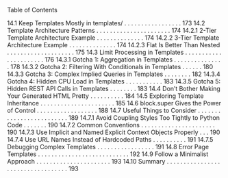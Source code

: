 Table of Contents

14.1 Keep Templates Mostly in templates/ . . . . . . . . . . . . . . . . . 173
14.2 Template Architecture Patterns . . . . . . . . . . . . . . . . . . . . . . 174
14.2.1 2-Tier Template Architecture Example . . . . . . . . . . . . . . 174
14.2.2 3-Tier Template Architecture Example . . . . . . . . . . . . . . 174
14.2.3 Flat Is Better Than Nested . . . . . . . . . . . . . . . . . . . . 175
14.3 Limit Processing in Templates . . . . . . . . . . . . . . . . . . . . . . 176
14.3.1 Gotcha 1: Aggregation in Templates . . . . . . . . . . . . . . . 178
14.3.2 Gotcha 2: Filtering With Conditionals in Templates . . . . . . 180
14.3.3 Gotcha 3: Complex Implied Queries in Templates . . . . . . . . 182
14.3.4 Gotcha 4: Hidden CPU Load in Templates . . . . . . . . . . . 183
14.3.5 Gotcha 5: Hidden REST API Calls in Templates . . . . . . . . 183
14.4 Don’t Bother Making Your Generated HTML Pretty . . . . . . . . . . 184
14.5 Exploring Template Inheritance . . . . . . . . . . . . . . . . . . . . . . 185
14.6 block.super Gives the Power of Control . . . . . . . . . . . . . . . . . . 188
14.7 Useful Things to Consider . . . . . . . . . . . . . . . . . . . . . . . . . 189
14.7.1 Avoid Coupling Styles Too Tightly to Python Code . . . . . . . 190
14.7.2 Common Conventions . . . . . . . . . . . . . . . . . . . . . . 190
14.7.3 Use Implicit and Named Explicit Context Objects Properly . . . 190
14.7.4 Use URL Names Instead of Hardcoded Paths . . . . . . . . . . 191
14.7.5 Debugging Complex Templates . . . . . . . . . . . . . . . . . 191
14.8 Error Page Templates . . . . . . . . . . . . . . . . . . . . . . . . . . . 192
14.9 Follow a Minimalist Approach . . . . . . . . . . . . . . . . . . . . . . 193
14.10 Summary . . . . . . . . . . . . . . . . . . . . . . . . . . . . . . . . . . 193
